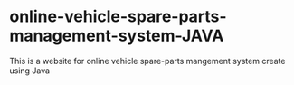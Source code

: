 # online-vehicle-spare-parts-management-system-JAVA
This is a website for online vehicle spare-parts mangement system create using Java
